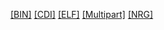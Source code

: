 [[BIN]]([BIN]/index.html)
[[CDI]]([CDI]/index.html)
[[ELF]]([ELF]/index.html)
[[Multipart]]([Multipart]/index.html)
[[NRG]]([NRG]/index.html)
